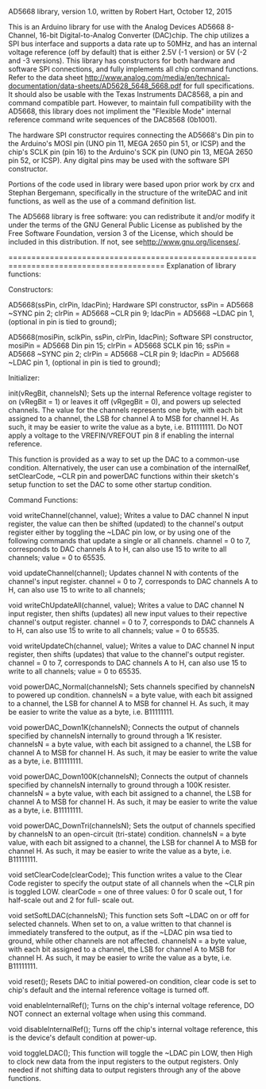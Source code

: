 AD5668 library, version 1.0, written by Robert Hart, October 12, 2015

This is an Arduino library for use with the Analog Devices AD5668 8-Channel, 16-bit
Digital-to-Analog Converter (DAC)chip. The chip utilizes a SPI bus interface and
supports a data rate up to 50MHz, and has an internal voltage reference (off by
default) that is either 2.5V (-1 version) or 5V (-2 and -3 versions). This library
has constructors for both hardware and software SPI connections, and fully implements
all chip command functions. Refer to the data sheet
<http://www.analog.com/media/en/technical-documentation/data-sheets/AD5628_5648_5668.pdf>
for full specifications. It should also be usable with the Texas Instruments DAC8568, a
pin and command compatible part. However, to maintain full compatibility with the AD5668,
this library does not impliment the  "Flexible Mode" internal reference command write
sequences of the DAC8568 (0b1001).

The hardware SPI constructor requires connecting the AD5668's Din pin to the Arduino's
MOSI pin (UNO pin 11, MEGA 2650 pin 51, or ICSP) and the chip's SCLK pin (pin 16) to the
Arduino's SCK pin (UNO pin 13, MEGA 2650 pin 52, or ICSP). Any digital pins may be used with
the software SPI constructor.

Portions of the code used in library were based upon prior work by crx and Stephan
Bergemann, specifically in the structure of the writeDAC and init functions, as well as
the use of a command definition list.

The AD5668 library is free software: you can redistribute it and/or modify it under the
terms of the GNU General Public License as published by the Free Software Foundation,
version 3 of the License, which should be included in this distribution. If not, see
se<http://www.gnu.org/licenses/>.

========================================================================================
Explanation of library functions:

Constructors:

AD5668(ssPin, clrPin, ldacPin);
  Hardware SPI constructor,
    ssPin = AD5668 ~SYNC pin 2;
    clrPin = AD5668 ~CLR pin 9;
    ldacPin = AD5668 ~LDAC pin 1, (optional in pin is tied to ground);

AD5668(mosiPin, sclkPin, ssPin, clrPin, ldacPin);
  Software SPI constructor,
    mosiPin = AD5668 Din pin 15;
    clrPin = AD5668 SCLK pin 16;
    ssPin = AD5668 ~SYNC pin 2;
    clrPin = AD5668 ~CLR pin 9;
    ldacPin = AD5668 ~LDAC pin 1, (optional in pin is tied to ground);


Initializer:

init(vRegBit, channelsN);
  Sets up the internal Reference voltage register to on (vRegBit = 1) or leaves it off
  (vRgegBit = 0), and powers up selected channels. The value for the channels
  represents one byte, with each bit assigned to a channel, the LSB for channel A to MSB
  for channel H. As such, it may be easier to write the value as a byte, i.e. B11111111.
  Do NOT apply a voltage to the VREFIN/VREFOUT pin 8 if enabling the internal reference.
  
  This function is provided as a way to set up the DAC to a common-use condition.
  Alternatively, the user can use a combination of the internalRef, setClearCode, ~CLR
  pin and powerDAC functions within their sketch's setup function to set the DAC to some
  other startup condition.
  

Command Functions:

void writeChannel(channel, value);
  Writes a value to DAC channel N input register, the value can then be shifted (updated)
  to the channel's output register either by toggling the ~LDAC pin low, or by using one
  of the following commands that update a single or all channels.
    channel = 0 to 7, corresponds to DAC channels A to H, can also use 15 to write to all
      channels;
    value = 0 to 65535.

void updateChannel(channel);
  Updates channel N with contents of the channel's input register.
    channel = 0 to 7, corresponds to DAC channels A to H, can also use 15 to write to all
      channels;

void writeChUpdateAll(channel, value); 
  Writes a value to DAC channel N input register, then shifts (updates) all new input values
  to their repective channel's output register.
    channel = 0 to 7, corresponds to DAC channels A to H, can also use 15 to write to all
      channels;
    value = 0 to 65535.

void writeUpdateCh(channel, value);
  Writes a value to DAC channel N input register, then shifts (updates) that value to the
  channel's output register.
    channel = 0 to 7, corresponds to DAC channels A to H, can also use 15 to write to all
      channels;
    value = 0 to 65535.

void powerDAC_Normal(channelsN);
  Sets channels specified by channelsN to powered up condition.
    channelsN = a byte value, with each bit assigned to a channel, the LSB for channel A
	  to MSB for channel H. As such, it may be easier to write the value as a byte,
	  i.e. B11111111.

void powerDAC_Down1K(channelsN);
  Connects the output of channels specified by channelsN internally to ground through a 1K
  resister.
    channelsN = a byte value, with each bit assigned to a channel, the LSB for channel A
	  to MSB for channel H. As such, it may be easier to write the value as a byte,
	  i.e. B11111111.

void powerDAC_Down100K(channelsN);
  Connects the output of channels specified by channelsN internally to ground through a
  100K resister.
    channelsN = a byte value, with each bit assigned to a channel, the LSB for channel A
	  to MSB for channel H. As such, it may be easier to write the value as a byte,
	  i.e. B11111111.

void powerDAC_DownTri(channelsN);
  Sets the output of channels specified by channelsN to an open-circuit (tri-state) condition.
    channelsN = a byte value, with each bit assigned to a channel, the LSB for channel A
	  to MSB for channel H. As such, it may be easier to write the value as a byte,
	  i.e. B11111111.

void setClearCode(clearCode);
  This function writes a value to the Clear Code register to specify the output state of all
  channels when the ~CLR pin is toggled LOW.
    clearCode = one of three values: 0 for 0 scale out, 1 for half-scale out and 2 for full-
	  scale out.

void setSoftLDAC(channelsN);
  This function sets Soft ~LDAC on or off for selected channels. When set to on, a value
  written to that channel is immediately transfered to the output, as if the ~LDAC pin
  wsa tied to ground, while other channels are not affected.
    channelsN = a byte value, with each bit assigned to a channel, the LSB for channel A
	  to MSB for channel H. As such, it may be easier to write the value as a byte,
	  i.e. B11111111.
  

void reset();
  Resets DAC to initial powered-on condition, clear code is set to chip's default and the
  internal reference voltage is turned off.

void enableInternalRef();
  Turns on the chip's internal voltage reference, DO NOT connect an external voltage when
  using this command.

void disableInternalRef();
  Turns off the chip's internal voltage reference, this is the device's default condition
  at power-up.

void toggleLDAC();
  This function will toggle the ~LDAC pin LOW, then High to clock new data from the input
  registers to the output registers. Only needed if not shifting data to output registers
  through any of the above functions.
